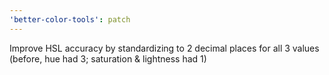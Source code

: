 ```yaml
---
'better-color-tools': patch
---
```


Improve HSL accuracy by standardizing to 2 decimal places for all 3 values (before, hue had 3; saturation & lightness had 1)
